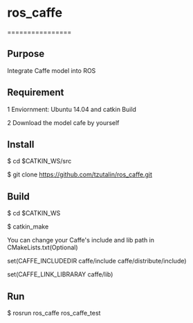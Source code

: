 # ros_caffe
================
## Purpose
Integrate Caffe model into ROS

## Requirement
1 Enviornment: Ubuntu 14.04 and catkin Build

2 Download the model cafe by yourself

## Install
$ cd $CATKIN_WS/src

$ git clone https://github.com/tzutalin/ros_caffe.git

## Build
$ cd $CATKIN_WS

$ catkin_make

You can change your Caffe's include and lib path in CMakeLists.txt(Optional)

set(CAFFE_INCLUDEDIR caffe/include caffe/distribute/include)

set(CAFFE_LINK_LIBRARAY caffe/lib)

## Run
$ rosrun ros_caffe ros_caffe_test


